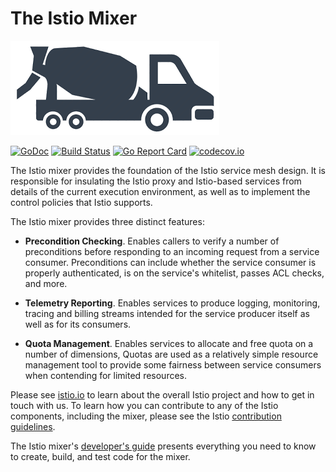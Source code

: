 # The Istio Mixer #
![Mixer](doc/logo.png)


[![GoDoc](https://godoc.org/github.com/istio/mixer?status.svg)](http://godoc.org/github.com/istio/mixer)
[![Build Status](https://testing.istio.io/buildStatus/icon?job=mixer/postsubmit)](https://testing.istio.io/job/mixer/)
[![Go Report Card](https://goreportcard.com/badge/github.com/istio/mixer)](https://goreportcard.com/report/github.com/istio/mixer)
[![codecov.io](https://codecov.io/github/istio/mixer/coverage.svg?branch=master)](https://codecov.io/github/istio/mixer?branch=master)

The Istio mixer provides the foundation of the Istio service mesh
design. It is responsible for insulating the Istio proxy and
Istio-based services from details of the current execution
environment, as well as to implement the control policies
that Istio supports.

The Istio mixer provides three distinct features:

- **Precondition Checking**. Enables callers to verify a number of preconditions before responding to an incoming request from a service consumer. 
Preconditions can include whether the service consumer is properly authenticated, is on the service's whitelist, passes ACL checks, and more.

- **Telemetry Reporting**. Enables services to produce logging, monitoring, tracing and billing streams intended for the service producer itself as well as 
for its consumers.

- **Quota Management**. Enables services to allocate and free quota on a number of dimensions, Quotas are used as a relatively simple resource management 
tool to provide some fairness between service consumers when contending for limited resources.

Please see [istio.io](https://istio.io)
to learn about the overall Istio project and how to get in touch with us. To learn how you can
contribute to any of the Istio components, including the mixer, please 
see the Istio [contribution guidelines](https://github.com/istio/istio/blob/master/CONTRIBUTING.md).

The Istio mixer's [developer's guide](doc/dev/development.md) presents everything
you need to know to create, build, and test code for the mixer.
